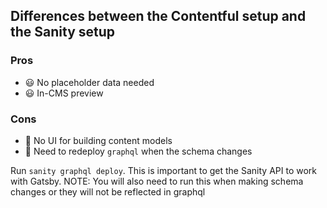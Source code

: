 ## Differences between the Contentful setup and the Sanity setup

### Pros
- 😃 No placeholder data needed
- 😃 In-CMS preview

### Cons
- 🙁 No UI for building content models
- 🙁 Need to redeploy `graphql` when the schema changes

Run `sanity graphql deploy`. This is important to get the Sanity API to work with Gatsby.
NOTE: You will also need to run this when making schema changes or they will not be reflected in graphql
